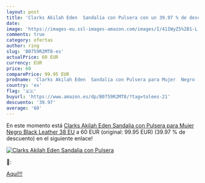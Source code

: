 ```yaml
---
layout: post
title: 'Clarks Akilah Eden  Sandalia con Pulsera con un 39.97 % de descuento'
date: 
image: 'https://images-eu.ssl-images-amazon.com/images/I/41IWyZ5%2B1-L._SL200_.jpg'
comments: true
category: ofertas
author: ring
slug: 'B0759R2MT8-es'
actualPrice: 60 EUR
currency: EUR
price: 60
comparePrice: 99.95 EUR
prodname: 'Clarks Akilah Eden  Sandalia con Pulsera para Mujer  Negro  Black Leather   38 EU'
country: 'es'
flag: '🇪🇸'
buyurl: 'https://www.amazon.es/dp/B0759R2MT8/?tag=tolees-21'
descuento: '39.97'
average: '60'
---
```


En este momento está [Clarks Akilah Eden  Sandalia con Pulsera para Mujer  Negro  Black Leather   38 EU](https://www.amazon.es/dp/B0759R2MT8/?tag=tolees-21) a 60 EUR (original: 99.95 EUR) (39.97 %  de descuento) en el siguiente enlace!

[![Clarks Akilah Eden  Sandalia con Pulsera](https://images-eu.ssl-images-amazon.com/images/I/41IWyZ5%2B1-L._SL200_.jpg)](https://www.amazon.es/dp/B0759R2MT8/?tag=tolees-21)

🔎:


[Aquí!!!](https://www.amazon.es/dp/B0759R2MT8/?tag=tolees-21)
